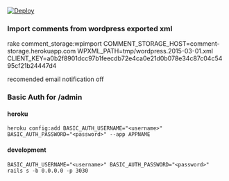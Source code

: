 [![Deploy](https://www.herokucdn.com/deploy/button.png)](https://heroku.com/deploy)


### Import comments from wordpress exported xml


rake comment_storage:wpimport COMMENT_STORAGE_HOST=comment-storage.herokuapp.com WPXML_PATH=tmp/wordpress.2015-03-01.xml CLIENT_KEY=a0b2f8901dcc97b1feecdb72e4ca0e21d0b078e34c87c04c5495cf21b24447d4

recomended email notification off



### Basic Auth for /admin

#### heroku

    heroku config:add BASIC_AUTH_USERNAME="<username>" BASIC_AUTH_PASSWORD="<password>" --app APPNAME

#### development 

    BASIC_AUTH_USERNAME="<username>" BASIC_AUTH_PASSWORD="<password>" rails s -b 0.0.0.0 -p 3030
